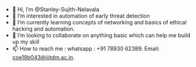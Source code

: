 - 👋 Hi, I’m @Stanley-Sujith-Nelavala
- 👀 I’m interested in automation of early threat detection
- 🌱 I’m currently learning concepts of networking and basics of ethical hacking and automation.
- 💞️ I’m looking to collaborate on anything basic which can help me build up my skill
- 📫 How to reach me : whatsapp : +91 78930 62389. Email: coe19b043@iiitdm.ac.in.

<!---
Stanley-Sujith-Nelavala/Stanley-Sujith-Nelavala is a ✨ special ✨ repository because its `README.md` (this file) appears on your GitHub profile.
You can click the Preview link to take a look at your changes.
--->
